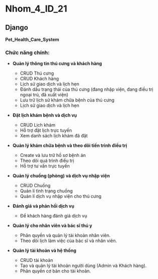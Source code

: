 # Nhom_4_ID_21
## Django  
**Pet_Health_Care_System**

### Chức năng chính:

- **Quản lý thông tin thú cưng và khách hàng**  
  - CRUD Thú cưng
  - CRUD Khách hàng
  - Lịch sử giao dịch và lịch hẹn
  - Đánh dấu trạng thái của thú cưng (đang nhập viện, đang điều trị ngoại trú, đã xuất viện)
  - Lưu trữ lịch sử khám chữa bệnh của thú cưng
  - Lịch sử giao dịch và lịch hẹn

- **Đặt lịch khám bệnh và dịch vụ**  
  - CRUD Lịch khám
  - Hỗ trợ đặt lịch trực tuyến   
  - Xem danh sách lịch khám đã đặt 

- **Quản lý khám chữa bệnh và theo dõi tiến trình điều trị**  
  - Create và lưu trữ hồ sơ bệnh án
  - Theo dõi quá trình điều trị
  - Hỗ trợ tư vấn trực tuyến

- **Quản lý chuồng (phòng) và dịch vụ nhập viện**  
  - CRUD Chuồng
  - Quản lí tình trạng chuồng
  - Quản lí dịch vụ nhập viện cho thú cưng

- **Đánh giá và phản hồi dịch vụ**  
  - Để khách hàng đánh giá dịch vụ    

- **Quản lý cho nhân viên và bác sĩ thú y**  
  - Phân quyền và quản lý tài khoản nhân viên.
  - Theo dõi lịch làm việc của bác sĩ và nhân viên.  

- **Quản lý tài khoản và hệ thống**  
  - CRUD tài khoản
  - Tạo và quản lý tài khoản người dùng (Admin và Khách hàng).
  - Phân quyền cơ bản cho tài khoản.


